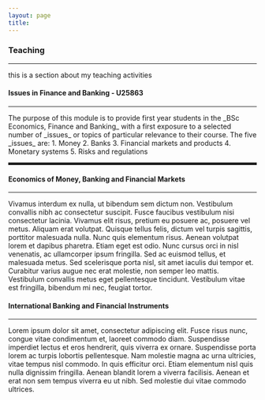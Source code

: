 ```yaml
---
layout: page
title:
---
```


<h3 id="teaching">Teaching</h3>
<hr />

this is a section about my teaching activities


<h4 id="issues_in">Issues in Finance and Banking - U25863</h4>
<hr />
The purpose of this module is to provide first year students in the _BSc Economics, Finance and Banking_ with a first exposure to a selected number of _issues_ or topics of particular relevance to their course. The five _issues_ are:
1. Money
2. Banks
3. Financial markets and products
4. Monetary systems
5. Risks and regulations 


<hr style="height:5px;color:gray" />

<h4 id="embfm">Economics of Money, Banking and Financial Markets</h4>
<hr />
Vivamus interdum ex nulla, ut bibendum sem dictum non. Vestibulum convallis nibh ac consectetur suscipit. Fusce faucibus vestibulum nisi consectetur lacinia. Vivamus elit risus, pretium eu posuere ac, posuere vel metus. Aliquam erat volutpat. Quisque tellus felis, dictum vel turpis sagittis, porttitor malesuada nulla. Nunc quis elementum risus. Aenean volutpat lorem et dapibus pharetra. Etiam eget est odio. Nunc cursus orci in nisl venenatis, ac ullamcorper ipsum fringilla. Sed ac euismod tellus, et malesuada metus. Sed scelerisque porta nisl, sit amet iaculis dui tempor et. Curabitur varius augue nec erat molestie, non semper leo mattis. Vestibulum convallis metus eget pellentesque tincidunt. Vestibulum vitae est fringilla, bibendum mi nec, feugiat tortor.


<h4 id="IBFI">International Banking and Financial Instruments</h4>
<hr />
Lorem ipsum dolor sit amet, consectetur adipiscing elit. Fusce risus nunc, congue vitae condimentum et, laoreet commodo diam. Suspendisse imperdiet lectus et eros hendrerit, quis viverra ex ornare. Suspendisse porta lorem ac turpis lobortis pellentesque. Nam molestie magna ac urna ultricies, vitae tempus nisl commodo. In quis efficitur orci. Etiam elementum nisl quis nulla dignissim fringilla. Aenean blandit lorem a viverra facilisis. Aenean et erat non sem tempus viverra eu ut nibh. Sed molestie dui vitae commodo ultrices.
